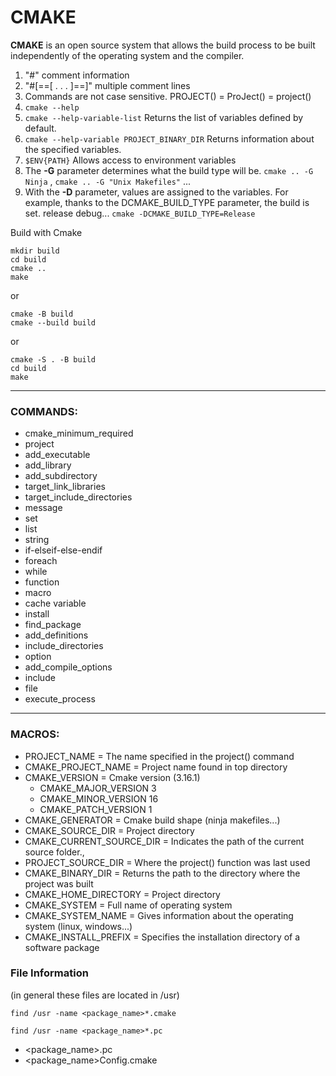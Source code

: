 # CMAKE
**CMAKE** is an open source system that allows the build process to be built independently of the operating system and the compiler.
1. "#" comment information
2. "#[==[ . . . ]==]" multiple comment lines
3. Commands are not case sensitive. PROJECT() = ProJect() = project()
4. `cmake --help`
5. `cmake --help-variable-list`  Returns the list of variables defined by default.
6. `cmake --help-variable PROJECT_BINARY_DIR` Returns information about the specified variables.
7. `$ENV{PATH}` Allows access to environment variables
8. The **-G** parameter determines what the build type will be. `cmake .. -G Ninja` ,  `cmake .. -G "Unix Makefiles"` ...
9. With the **-D** parameter, values ​​are assigned to the variables. For example, thanks to the DCMAKE_BUILD_TYPE parameter, the build is set. release debug... `cmake -DCMAKE_BUILD_TYPE=Release`

Build with Cmake
```
mkdir build
cd build
cmake ..
make 
```
or
```
cmake -B build  
cmake --build build
```
or 
```
cmake -S . -B build
cd build 
make 
```
------

### COMMANDS:
- cmake_minimum_required
- project
- add_executable
- add_library
- add_subdirectory
- target_link_libraries
- target_include_directories
- message
- set
- list
- string
- if-elseif-else-endif
- foreach
- while
- function
- macro
- cache variable
- install
- find_package
- add_definitions
- include_directories
- option
- add_compile_options
- include
- file
- execute_process
---------

### MACROS:
- PROJECT_NAME            = The name specified in the project() command
- CMAKE_PROJECT_NAME      = Project name found in top directory
- CMAKE_VERSION           = Cmake version (3.16.1)
    - CMAKE_MAJOR_VERSION 3
    - CMAKE_MINOR_VERSION 16
    - CMAKE_PATCH_VERSION 1
- CMAKE_GENERATOR          = Cmake build shape (ninja makefiles...)
- CMAKE_SOURCE_DIR         = Project directory
- CMAKE_CURRENT_SOURCE_DIR = Indicates the path of the current source folder.,
- PROJECT_SOURCE_DIR       = Where the project() function was last used
- CMAKE_BINARY_DIR         = Returns the path to the directory where the project was built
- CMAKE_HOME_DIRECTORY     = Project directory
- CMAKE_SYSTEM             = Full name of operating system
- CMAKE_SYSTEM_NAME        = Gives information about the operating system (linux, windows...)
- CMAKE_INSTALL_PREFIX     = Specifies the installation directory of a software package

### File Information
(in general these files are located in /usr)

`
find /usr -name <package_name>*.cmake
`

`
find /usr -name <package_name>*.pc
`

- <package_name>.pc
- <package_name>Config.cmake